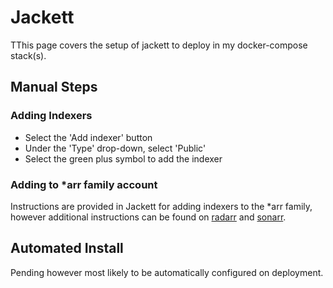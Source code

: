 # Jackett

TThis page covers the setup of jackett to deploy in my docker-compose stack(s).

## Manual Steps

### Adding Indexers

- Select the 'Add indexer' button
- Under the 'Type' drop-down, select 'Public'
- Select the green plus symbol to add the indexer

### Adding to *arr family account

Instructions are provided in Jackett for adding indexers to the *arr family, however additional instructions can be found on [radarr](radarr.md) and [sonarr](sonarr.md).

## Automated Install

Pending however most likely to be automatically configured on deployment.
